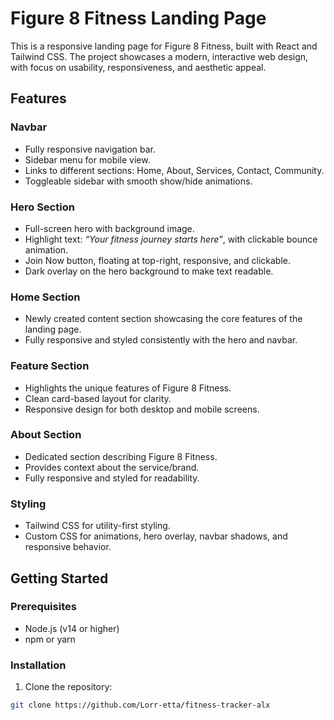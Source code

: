 # Figure 8 Fitness Landing Page

This is a responsive landing page for Figure 8 Fitness, built with React and Tailwind CSS. The project showcases a modern, interactive web design, with focus on usability, responsiveness, and aesthetic appeal.

## Features

### Navbar
- Fully responsive navigation bar.
- Sidebar menu for mobile view.
- Links to different sections: Home, About, Services, Contact, Community.
- Toggleable sidebar with smooth show/hide animations.

### Hero Section
- Full-screen hero with background image.
- Highlight text: *“Your fitness journey starts here”*, with clickable bounce animation.
- Join Now button, floating at top-right, responsive, and clickable.
- Dark overlay on the hero background to make text readable.

### Home Section
- Newly created content section showcasing the core features of the landing page.
- Fully responsive and styled consistently with the hero and navbar.

### Feature Section
- Highlights the unique features of Figure 8 Fitness.
- Clean card-based layout for clarity.
- Responsive design for both desktop and mobile screens.

### About Section
- Dedicated section describing Figure 8 Fitness.
- Provides context about the service/brand.
- Fully responsive and styled for readability.

### Styling
- Tailwind CSS for utility-first styling.
- Custom CSS for animations, hero overlay, navbar shadows, and responsive behavior.

## Getting Started

### Prerequisites
- Node.js (v14 or higher)
- npm or yarn

### Installation
1. Clone the repository:
```bash
git clone https://github.com/Lorr-etta/fitness-tracker-alx